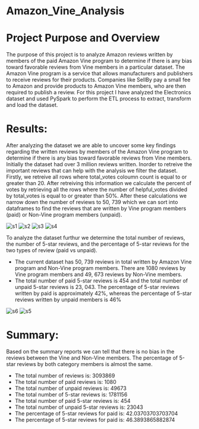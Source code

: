 # Amazon_Vine_Analysis

# Project Purpose and Overview

The purpose of this project is to analyze Amazon reviews written by members of the paid Amazon Vine program to determine if there is any bias toward favorable reviews from Vine members in a particular dataset. The Amazon Vine program is a service that allows manufacturers and publishers to receive reviews for their products. Companies like SellBy pay a small fee to Amazon and provide products to Amazon Vine members, who are then required to publish a review. For this project I have analyzed the Electronics dataset and used PySpark to perform the ETL process to extract, transform and load the dataset.  

# Results:

After analyzing the dataset we are able to uncover some key findings regarding the written reviews by members of the Amazon Vine program to determine if there is any bias toward favorable reviews from Vine members. Initially the dataset had over 3 million reviews written. Inorder to retreive the important reviews that can help with the analysis we filter the dataset. Firstly, we retreive all rows where total_votes coloumn count is equal to or greater than 20. After retreiving this information we calculate the percent of votes by retrieving all the rows where the number of helpful_votes divided by total_votes is equal to or greater than 50%. After these calculations we narrow down the number of reviews to 50, 739 which we can sort into dataframes to find the reviews that are written by Vine program members (paid) or Non-Vine program members (unpaid).

![s1](https://user-images.githubusercontent.com/100486461/180594989-cfc7b0c3-4302-49af-a036-35d52a85a616.PNG)
![s2](https://user-images.githubusercontent.com/100486461/180594990-5fa13671-f1e0-457f-9c02-6987c197d561.PNG)
![s3](https://user-images.githubusercontent.com/100486461/180594987-8181ab69-6ca7-431a-bda8-9998d9b942cb.PNG)
![s4](https://user-images.githubusercontent.com/100486461/180594988-1aa5ed85-7cea-4555-8d7b-dce29927e266.PNG)

To analyze the dataset furthur we determine the total number of reviews, the number of 5-star reviews, and the percentage of 5-star reviews for the two types of review (paid vs unpaid).

- The current dataset has 50, 739 reviews in total written by Amazon Vine program and Non-Vine program members. There are 1080 reviews by Vine program members and 49, 673 reviews by Non-Vine members. 
- The total number of paid 5-star reviews is 454 and the total number of unpaid 5-star reviews is 23, 043. The percentage of 5-star reviews written by paid is approximately 42%, whereas the percentage of 5-star reviews written by unpaid members is 46%

![s6](https://user-images.githubusercontent.com/100486461/180595551-4abe38cd-1d27-4134-8df3-0678b6ccc83c.PNG)
![s5](https://user-images.githubusercontent.com/100486461/180595552-8677cc21-ecf2-4812-9ae2-001c711124b2.PNG)


# Summary:

Based on the summary reports we can tell that there is no bias in the reviews between the Vine and Non-Vine members. The percentage of 5-star reviews by both category members is almost the same.

- The total number of reviews is: 3093869
- The total number of paid reviews is: 1080
- The total number of unpaid reviews is: 49673
- The total number of 5-star reviews is: 1781156
- The total number of paid 5-star reviews is: 454
- The total number of unpaid 5-star reviews is: 23043
- The percentage of 5-star reviews for paid is: 42.03703703703704
- The percentage of 5-star reviews for paid is: 46.3893865882874

